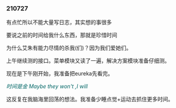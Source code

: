 ### 210727

有点忙所以不能大量写日志，其实想的事很多

要说之前的时间给我什么东西，那就是珍惜时间



为什么艾朱有能力尽情的杀我(们)？因为我们爱她们。

上午继续测的接口。菜单模块又读了一遍，解决方案模块准备仔细测。

现在是下午刚开始，我准备把eureka先看完。



<font color="#006666">*时间是金 Maybe they won't ,I will*</font>  

这反复在我脑海里回荡的想法。我准备少睡点觉+运动去抓住更多时间。



















